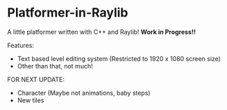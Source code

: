 # Platformer-in-Raylib
A little platformer written with C++ and Raylib!
**Work in Progress!!**

Features:

- Text based level editing system (Restricted to 1920 x 1080 screen size)
- Other than that, not much!

FOR NEXT UPDATE:

- Character (Maybe not animations, baby steps)
- New tiles
